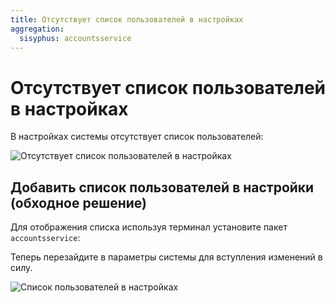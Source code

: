 ```yaml
---
title: Отсутствует список пользователей в настройках
aggregation:
  sisyphus: accountsservice
---
```


# Отсутствует список пользователей в настройках

В настройках системы отсутствует список пользователей:

![Отсутствует список пользователей в настройках](./img/settings-user-no-list-1.png)

## Добавить список пользователей в настройки (обходное решение)

Для отображения списка используя терминал установите пакет `accountsservice`:

<!--@include: @apps/.parts/install/content-repo.md-->

Теперь перезайдите в параметры системы для вступления изменений в силу.

![Список пользователей в настройках](./img/settings-user-no-list-2.png)
